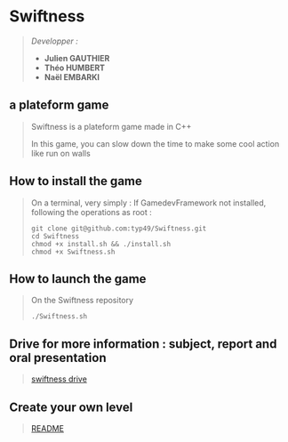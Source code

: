 # Swiftness

> *Developper :*
>
>- **Julien GAUTHIER**
>- **Théo HUMBERT**
>- **Naël EMBARKI**

## a plateform game

>
> Swiftness is a plateform game made in C++
>
> In this game, you can slow down the time to make some cool action like run on walls
>
>

## How to install the game

>
> On a terminal, very simply :
>If GamedevFramework not installed, following the operations as root :
> ```shell
> git clone git@github.com:typ49/Swiftness.git
> cd Swiftness
> chmod +x install.sh && ./install.sh
> chmod +x Swiftness.sh
> ```

## How to launch the game

> On the Swiftness repository
> ```shell
> ./Swiftness.sh
> ```


## Drive for more information : subject, report and oral presentation

>
>[swiftness drive](https://drive.google.com/drive/folders/16ODVQ7G3J1YIQv3sixIpFKG12zuZQAn5?usp=sharing)
>

## Create your own level

>
>[README](./ressources/Levels/README.md)
>
